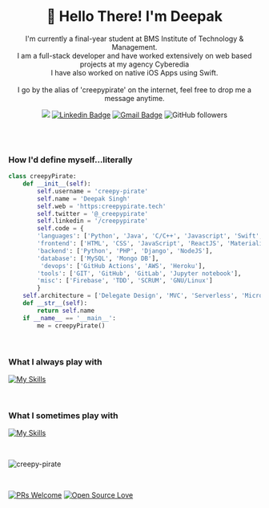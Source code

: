 <h1 align="center">🤠 Hello There! I'm Deepak</h1>

<p align="center">
I'm currently a final-year student at BMS Institute of Technology & Management. </br> 
I am a full-stack developer and have worked extensively on web based projects at my agency Cyberedia</br>
I have also worked on native iOS Apps using Swift. </br>
</br>
I go by the alias of 'creepypirate' on the internet, feel free to drop me a message anytime.
</p>


<div align="center">

![](https://komarev.com/ghpvc/?username=creepy-pirate&color=green)
  [![Linkedin Badge](https://img.shields.io/badge/-creepypirate-blue?style=flat-square&logo=Linkedin&logoColor=white&link=https://www.linkedin.com/in/creepypirate/)](https://www.linkedin.com/in/creepypirate/)
  [![Gmail Badge](https://img.shields.io/badge/-dv72276@gmail.com-c14438?style=flat-square&logo=Gmail&logoColor=white&link=mailto:dv72276@gmail.com)](mailto:dv72276@gmail.com)
![GitHub followers](https://img.shields.io/github/followers/creepy-pirate?style=social)
</div>
<br>


</br>
<h3>How I'd define myself...literally</h3>

```python	
class creepyPirate:
	def __init__(self):
		self.username = 'creepy-pirate'
		self.name = 'Deepak Singh'
		self.web = 'https:creepypirate.tech'
		self.twitter = '@_creepypirate'
		self.linkedin = '/creepypirate'
		self.code = {
		'languages': ['Python', 'Java', 'C/C++', 'Javascript', 'Swift', 'PHP', 'Bash'],
		'frontend': ['HTML', 'CSS', 'JavaScript', 'ReactJS', 'Materialize', 'Bootstrap', 'TailWindCSS'],
		'backend': ['Python', 'PHP', 'Django', 'NodeJS'],
		'database': ['MySQL', 'Mongo DB'],
		 'devops': ['GitHub Actions', 'AWS', 'Heroku'],
		'tools': ['GIT', 'GitHub', 'GitLab', 'Jupyter notebook'],
		'misc': ['Firebase', 'TDD', 'SCRUM', 'GNU/Linux']
		}
	self.architecture = ['Delegate Design', 'MVC', 'Serverless', 'Microservices']
	def __str__(self):
		return self.name
	if __name__ == '__main__':
		me = creepyPirate()	
```
</br>

### What I always play with
[![My Skills](https://skills.thijs.gg/icons?i=html,css,bootstrap,js,py,java,mysql,react,django)](https://skills.thijs.gg)

</br>

### What I sometimes play with
[![My Skills](https://skills.thijs.gg/icons?i=c,swift,nodejs,mongodb,php,tailwind,firebase,aws,heroku,bash)](https://skills.thijs.gg)

</br>

<p><img align="center" src="https://github-readme-streak-stats.herokuapp.com/?user=creepy-pirate&" alt="creepy-pirate" /></p>

</br>


[![PRs Welcome](https://img.shields.io/badge/PRs-welcome-brightgreen.svg?style=flat&logo=github)](https://github.com/creepy-pirate) [![Open Source Love](https://badges.frapsoft.com/os/v2/open-source.svg?v=103)](https://github.com/creepy-pirate)
